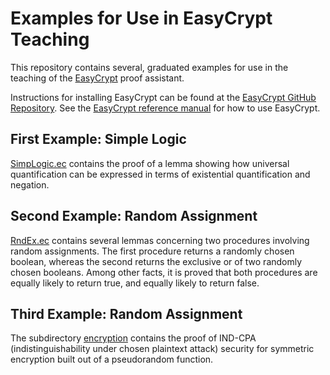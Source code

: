 Examples for Use in EasyCrypt Teaching
====================================================================

This repository contains several, graduated examples for use in the
teaching of the [EasyCrypt](https://www.easycrypt.info/trac/) proof
assistant.

Instructions for installing EasyCrypt can be found at the [EasyCrypt
GitHub Repository](https://github.com/EasyCrypt/easycrypt).  See the
[EasyCrypt reference
manual](https://www.easycrypt.info/documentation/refman.pdf) for how
to use EasyCrypt.

First Example: Simple Logic
--------------------------------------------------------------------

[SimpLogic.ec](../master/SimpLogic.ec) contains the proof of a lemma
showing how universal quantification can be expressed in terms
of existential quantification and negation.

Second Example: Random Assignment
--------------------------------------------------------------------

[RndEx.ec](../master/RndEx.ec) contains several lemmas concerning
two procedures involving random assignments. The first procedure
returns a randomly chosen boolean, whereas the second returns the
exclusive or of two randomly chosen booleans. Among other facts,
it is proved that both procedures are equally likely to return
true, and equally likely to return false.

Third Example: Random Assignment
--------------------------------------------------------------------

The subdirectory [encryption](../master/encryption) contains the proof
of IND-CPA (indistinguishability under chosen plaintext attack)
security for symmetric encryption built out of a pseudorandom
function.
